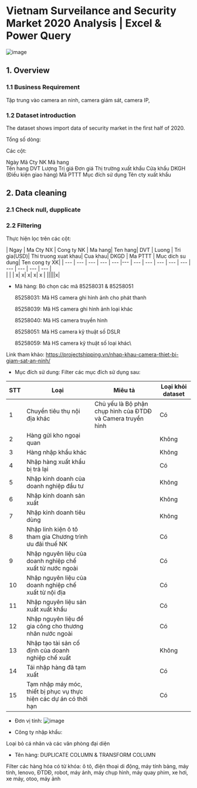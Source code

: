# Vietnam Surveilance and Security Market 2020 Analysis | Excel & Power Query

![image](https://github.com/user-attachments/assets/cd72fc0c-dd95-40a6-9774-3cb15272f146)

## 1. Overview

### 1.1 Business Requirement

Tập trung vào camera an ninh, camera giám sát, camera IP, 

### 1.2 Dataset introduction

The dataset shows import data of security market in the first half of 2020.

Tổng số dòng: 

Các cột:

Ngày
Mã Cty NK
Mã hang 	
Tên hang
DVT
Lượng
Trị giá
Đơn giá
Thị trường xuất khẩu
Cửa khẩu
DKGH (Điều kiện giao hàng)
Mã PTTT
Mục đích sử dụng
Tên cty xuất khẩu

## 2. Data cleaning

### 2.1 Check null, dupplicate

### 2.2 Filtering

Thực hiện lọc trên các cột:

| Ngay | Ma Cty NX | Cong ty NK | Ma hang| Ten hang| DVT | Luong | Tri gia(USD)| Thi truong xuat khau| Cua khau| DKGD | Ma PTTT | Muc dich su dung| Ten cong ty XK|
| --- | --- | --- | --- | --- |--- |  --- | --- | --- |   --- |   --- |   --- | --- | --- | --- |  
| | | x| x| x| x| x | |||||x|

- Mã hàng: Bỏ chọn các mã 85258031 & 85258051

	85258031: Mã HS camera ghi hình ảnh cho phát thanh

	85258039: Mã HS camera ghi hình ảnh loại khác

	85258040: Mã HS camera truyền hình

	85258051: Mã HS camera kỹ thuật số DSLR

	85258059: Mã HS camera kỹ thuật số loại khác\


Link tham khảo: https://projectshipping.vn/nhap-khau-camera-thiet-bi-giam-sat-an-ninh/

- Mục đích sử dung:
  Filter các mục đích sử dụng sau:

| STT | Loại | Miêu tả | Loại khỏi dataset|
| --- | --- |  --- |   --- |  
| 1 | Chuyển tiêu thụ nội địa khác |Chủ yếu là Bộ phận chụp hình của ĐTDĐ và Camera truyền hình| Có |
| 2 | Hàng gửi kho ngoại quan ||Không|
| 3 | Hàng nhập khẩu khác ||Không|
| 4 | Nhập hàng xuất khẩu bị trả lại ||Có|
| 5 | Nhập kinh doanh của doanh nghiệp đầu tư ||Không|
| 6 | Nhập kinh doanh sản xuất ||Không|
| 7 | Nhập kinh doanh tiêu dùng ||Không|
| 8 | Nhập linh kiện ô tô tham gia Chương trình ưu đãi thuế NK ||Có|
| 9 | Nhập nguyên liệu của doanh nghiệp chế xuất từ nước ngoài ||Có|
| 10 | Nhập nguyên liệu của doanh nghiệp chế xuất từ nội địa ||Có|
| 11 | Nhập nguyên liệu sản xuất xuất khẩu ||Có|
| 12 | Nhập nguyên liệu để gia công cho thương nhân nước ngoài ||Có|
| 13 | Nhập tạo tài sản cố định của doanh nghiệp chế xuất ||Không|
| 14 | Tái nhập hàng đã tạm xuất ||Có|
| 15 | Tạm nhập máy móc, thiết bị phục vụ thực hiện các dự án có thời hạn ||Có|

- Đơn vị tính:
![image](https://github.com/user-attachments/assets/9c97723c-b233-44fc-8887-d079c9efd13a)

- Công ty nhập khẩu:

Loại bỏ cá nhân và các văn phòng đại diện

- Tên hàng:
  DUPLICATE COLUMN & TRANSFORM COLUMN
  
Filter các hàng hóa có từ khóa: ô tô, điện thoại di động, máy tính bảng, máy tính, lenovo, ĐTDĐ, robot, máy ảnh, máy chụp hình, máy quay phim, xe hơi,
xe máy, otoo, máy ảnh

